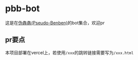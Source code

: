 # pbb-bot

这是在[伪犇犇(Pseudo-Benben)](https://pbb.akioi.ml/)的bot集合，欢迎pr

## pr要点
 
本项目部署在vercel上，若使用`/xxx`的跳转链接需要写为`/xxx.html`
